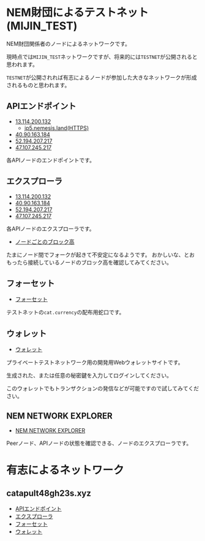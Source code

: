 # NEM財団によるテストネット(MIJIN_TEST)

NEM財団関係者のノードによるネットワークです。

現時点では`MIJIN_TEST`ネットワークですが、将来的には`TESTNET`が公開されると思われます。

`TESTNET`が公開されれば有志によるノードが参加した大きなネットワークが形成されるものと思われます。


## APIエンドポイント

- [13.114.200.132](http://13.114.200.132:3000)
    - [jp5.nemesis.land(HTTPS)](https://jp5.nemesis.land:3001)
- [40.90.163.184](http://40.90.163.184:3000)
- [52.194.207.217](http://52.194.207.217:3000)
- [47.107.245.217](http://47.107.245.217:3000)

各APIノードのエンドポイントです。


## エクスプローラ

- [13.114.200.132](http://13.114.200.132:8000)
- [40.90.163.184](http://40.90.163.184:8000)
- [52.194.207.217](http://52.194.207.217:8000)
- [47.107.245.217](http://47.107.245.217:8000)

各APIノードのエクスプローラです。

- [ノードごとのブロック高](http://40.90.163.184:8000/#/node/)

たまにノード間でフォークが起きて不安定になるようです。
おかしいな、とおもったら接続しているノードのブロック高を確認してみてください。


## フォーセット

- [フォーセット](http://nf-catapult-testnet.herokuapp.com/)

テストネットの`cat.currency`の配布用蛇口です。


## ウォレット

- [ウォレット](http://nfwallet.z31.web.core.windows.net/)

プライベートテストネットワーク用の開発用Webウォレットサイトです。

生成された、または任意の秘密鍵を入力してログインしてください。

このウォレットでもトランザクションの発信などが可能ですので試してみてください。


## NEM NETWORK EXPLORER

- [NEM NETWORK EXPLORER](http://3.17.139.170:8080/)

Peerノード、APIノードの状態を確認できる、ノードのエクスプローラです。


# 有志によるネットワーク

## catapult48gh23s.xyz

- [APIエンドポイント](http://dragon.48gh23s.xyz:3000)
- [エクスプローラ](http://explorer.48gh23s.xyz)
- [フォーセット](https://faucetdragon.z31.web.core.windows.net)
- [ウォレット](http://walletdragon.z31.web.core.windows.net)

